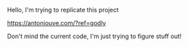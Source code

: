 Hello, I'm trying to replicate this project

https://antoniouve.com/?ref=godly

Don't mind the current code, I'm just trying to figure stuff out!